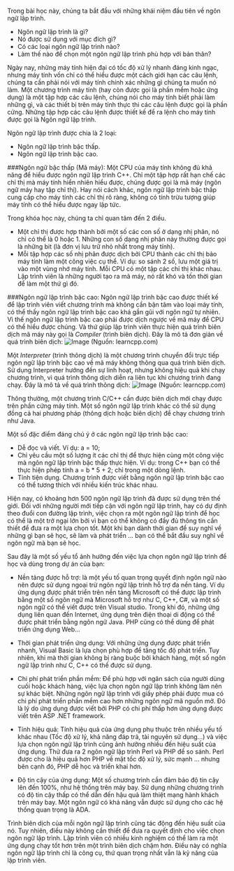 Trong bài học này, chúng ta bắt đầu với những khái niệm đầu tiên về ngôn ngữ lập trình.
- Ngôn ngữ lập trình là gì?
- Nó được sử dụng với mục đích gì?
- Có các loại ngôn ngữ lập trình nào?
- Làm thế nào để chọn một ngôn ngữ lập trình phù hợp với bản thân?

Ngày nay, những máy tính hiện đại có tốc độ xử lý nhanh đáng kinh ngạc, nhưng máy tính vốn chỉ có thể hiểu được một cách giới hạn các câu lệnh, chúng ta cần phải nói với máy tính chính xác những gì chúng ta muốn nó làm. Một chương trình máy tính (hay còn được gọi là phần mềm hoặc ứng dụng) là một tập hợp các câu lệnh, chúng nói cho máy tính biết phải làm những gì, và các thiết bị trên máy tính thực thi các câu lệnh được gọi là phần cứng. Những tập hợp các câu lệnh được thiết kế để ra lệnh cho máy tính được gọi là Ngôn ngữ lập trình.

Ngôn ngữ lập trình được chia là 2 loại: 
 - Ngôn ngữ lập trình bậc thấp.
 - Ngôn ngữ lập trình bậc cao.

###Ngôn ngữ bậc thấp (Mã máy):
Một CPU của máy tính không đủ khả năng để hiểu được ngôn ngữ lập trình C++. Chỉ một tập hợp rất hạn chế các chỉ thị mà máy tính hiển nhiên hiểu được, chúng được gọi là mã máy (ngôn ngữ máy hay tập chỉ thị). Hay nói cách khác, ngôn ngữ lập trình bậc thấp 
cung cấp cho máy tính các chỉ thị rõ ràng, không có tính trừu tượng giúp máy tính có thể hiểu được ngay lập tức.

Trong khóa học này, chúng ta chỉ quan tâm đến 2 điều.
 - Một chỉ thị được hợp thành bởi một số các con số ở dạng nhị phân, nó chỉ có thể là 0 hoặc 1. Những con số dạng nhị phân này thường được gọi là những bit (là đơn vị lưu trữ nhỏ nhất trong máy tính).
 - Mỗi tập hợp các số nhị phân được dịch bởi CPU thành các chỉ thị bảo máy tính làm một công việc cụ thể. Ví dụ: so sánh 2 số, lưu một giá trị vào một vùng nhớ máy tính. Mỗi CPU có một tập các chỉ thị khác nhau. Lập trình viên là những người tạo ra mã máy, nó rất khó và tốn thời gian để làm một thứ gì đó.

###Ngôn ngữ lập trình bậc cao:
Ngôn ngữ lập trình bậc cao được thiết kế để lập trình viên viết chương trình mà không cần bận tâm vào loại máy tính, có thể thấy ngôn ngữ lập trình bậc cao khá gần gũi với ngôn ngữ tự nhiên. Vì thế ngôn ngữ lập trình bậc cao phải được dịch ngược về mã máy để CPU có thể hiểu được chúng. Và thứ giúp lập trình viên thực hiện quá trình biên dịch mã máy này gọi là *Compiler* (trình biên dịch).
Đây là mô tả đơn giản về quá trình biên dịch:
![Image](http://learncpp.com/images/CppTutorial/Section0/CompiledExecutable.png) (Nguồn: learncpp.com)

Một *Interpreter* (trình thông dịch) là một chương trình chuyển đổi trực tiếp ngôn ngữ lập trình bậc cao về mã máy không thông qua quá trình biên dịch. Sử dụng Interpreter hướng đến sự linh hoạt, nhưng không hiệu quả khi chạy chương trình, vì quá trình thông dịch diễn ra liên tục khi chương trình đang chạy.
Đây là mô tả về quá trình thông dịch:
![Image](http://learncpp.com/images/CppTutorial/Section0/Interpreted.png) (Nguồn: learncpp.com)

Thông thường, một chương trình C/C++ cần được biên dịch mới chạy được trên phần cứng máy tính. Một số ngôn ngữ lập trình khác 
có thể sử dụng đồng cả hai phương pháp (thông dịch hoặc biên dịch) để chạy chương trình như Java.

Một số đặc điểm đáng chú ý ở các ngôn ngữ lập trình bậc cao:
 - Dễ đọc và viết. Ví dụ: a = 10;
 - Chỉ yêu cầu một số lượng ít các chỉ thị để thực hiện cùng một công việc mà ngôn ngữ lập trình bậc thấp thực hiện. Ví dụ: trong C++ bạn có thể thực hiện phép tính a = b * 5 + 2; chỉ trong một dòng lệnh.
 - Tính tiện dụng. Chương trình được viết bằng ngôn ngữ lập trình bậc cao có thể tương thích với nhiều kiến trúc khác nhau.
  

Hiện nay, có khoảng hơn 500 ngôn ngữ lập trình đã được sử dụng trên thế giới. Đối với những người mới tiếp cận với ngôn ngữ lập trình, hay có dự định theo đuổi con đường lập trình, việc chọn ra một ngôn ngữ lập trình để học có thể là một trở ngại lớn bởi vì bạn có thể không có đầy đủ thông tin cần thiết để đưa ra một lựa chọn tốt. Một khi bạn dành thời gian để suy nghĩ về những gì bạn sẽ học, sẽ làm và phát triển ... bạn có thể bắt đầu suy nghĩ về ngôn ngữ mà bạn sẽ học. 

Sau đây là một số yếu tổ ảnh hưởng đến việc lựa chọn ngôn ngữ lập trình để học và dùng trong dự án của bạn:
 - Nền tảng được hỗ trợ: là một yếu tố quan trọng quyết định ngôn ngữ nào nên được sử dụng ngoại trừ ngôn ngữ lập trình hỗ trợ đa nền tảng. Ví dụ ứng dụng được phát triển trên nền tảng Microsoft có thể được lập trình bằng một số ngôn ngữ mà Microsoft hỗ trợ như C, C++, C#, và một số ngôn ngữ có thể viết được trên Visual studio. Trong khi đó, những ứng dụng liên quan đến Internet, ứng dụng trên điện thoại di động có thể được phát triển bằng ngôn ngữ Java. PHP cũng có thể dùng để phát triển ứng dụng Web...
 - Thời gian phát triển ứng dụng: Với những ứng dụng được phát triển nhanh, Visual Basic là lựa chọn phù hợp để tăng tốc độ phát triển. Tuy nhiên, khi mà thời gian không bị ràng buộc bởi khách hàng, một số ngôn ngữ lập trình như C, C++ có thể được sử dụng.
 - Chi phí phát triển phần mềm: Để phù hợp với ngân sách của người dùng cuối hoặc khách hàng, việc lựa chọn ngôn ngữ lập trình không làm nên sự khác biệt. Những ngôn ngữ lập trình với giấy phép phải được mua có chi phí phát triển phần mềm cao hơn những ngôn ngữ mã nguồn mở. Đó là lý do ứng dụng được viết bởi PHP có chi phí thấp hơn ứng dụng được viết trên ASP .NET framework.
- Tính hiệu quả: Tính hiệu quả của ứng dụng phụ thuộc trên nhiều yếu tố khác nhau (Tốc độ xử lý, khả năng đáp trả, tài nguyên sử dụng...) và việc lựa chọn ngôn ngữ lập trình cũng ảnh hưởng nhiều đến hiệu suất của ứng dụng. Thử đưa ra 2 ngôn ngữ lập  trình Perl và PHP để so sánh. Perl được cho là hiệu quả hơn PHP về mặt tốc độ xử lý, sức mạnh ... nhưng bên cạnh đó, PHP dễ học và triển khai hơn.
 
- Độ tin cậy của ứng dụng: Một số chương trình cần đảm bảo độ tin cậy lên đến 100%, như hệ thống trên máy bay. Sử dụng những chương trình có độ tin cậy thấp có thể dẫn đến hậu quả làm thiệt mạng hành khách trên máy bay. Một ngôn ngữ có khả năng vẫn được sử dụng cho các hệ thống quan trọng là ADA.
  
Trình biên dịch của mỗi ngôn ngữ lập trình cũng tác động đến hiệu suất của nó. Tuy nhiên, điều này không cần thiết để đưa ra quyết định cho việc chọn ngôn ngữ lập trình. Lập trình viên có nhiều kinh nghiệm có thể làm ra một ứng dụng chạy tốt hơn trên một trình biên dịch chậm hơn. Điều này có nghĩa ngôn ngữ lập trình chỉ là công cụ, thứ quan trọng nhất vẫn là kỹ năng của lập trình viên.
